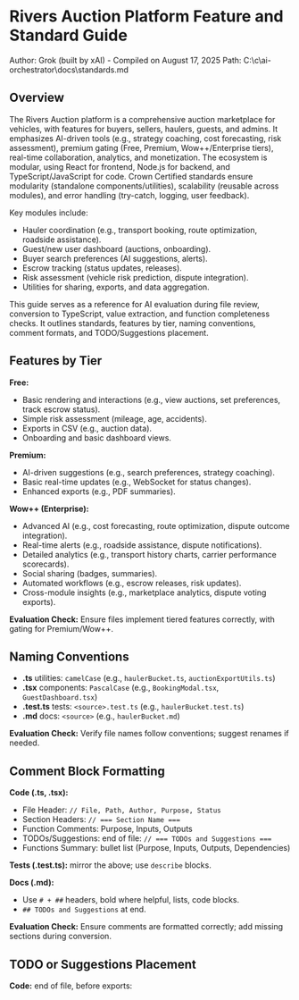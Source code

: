 # Rivers Auction Platform Feature and Standard Guide
Author: Grok (built by xAI) - Compiled on August 17, 2025
Path: C:\c\ai-orchestrator\docs\standards.md

## Overview
The Rivers Auction platform is a comprehensive auction marketplace for vehicles, with features for buyers, sellers, haulers, guests, and admins. It emphasizes AI-driven tools (e.g., strategy coaching, cost forecasting, risk assessment), premium gating (Free, Premium, Wow++/Enterprise tiers), real-time collaboration, analytics, and monetization. The ecosystem is modular, using React for frontend, Node.js for backend, and TypeScript/JavaScript for code. Crown Certified standards ensure modularity (standalone components/utilities), scalability (reusable across modules), and error handling (try-catch, logging, user feedback).

Key modules include:
- Hauler coordination (e.g., transport booking, route optimization, roadside assistance).
- Guest/new user dashboard (auctions, onboarding).
- Buyer search preferences (AI suggestions, alerts).
- Escrow tracking (status updates, releases).
- Risk assessment (vehicle risk prediction, dispute integration).
- Utilities for sharing, exports, and data aggregation.

This guide serves as a reference for AI evaluation during file review, conversion to TypeScript, value extraction, and function completeness checks. It outlines standards, features by tier, naming conventions, comment formats, and TODO/Suggestions placement.

## Features by Tier
**Free:**
- Basic rendering and interactions (e.g., view auctions, set preferences, track escrow status).
- Simple risk assessment (mileage, age, accidents).
- Exports in CSV (e.g., auction data).
- Onboarding and basic dashboard views.

**Premium:**
- AI-driven suggestions (e.g., search preferences, strategy coaching).
- Basic real-time updates (e.g., WebSocket for status changes).
- Enhanced exports (e.g., PDF summaries).

**Wow++ (Enterprise):**
- Advanced AI (e.g., cost forecasting, route optimization, dispute outcome integration).
- Real-time alerts (e.g., roadside assistance, dispute notifications).
- Detailed analytics (e.g., transport history charts, carrier performance scorecards).
- Social sharing (badges, summaries).
- Automated workflows (e.g., escrow releases, risk updates).
- Cross-module insights (e.g., marketplace analytics, dispute voting exports).

**Evaluation Check:** Ensure files implement tiered features correctly, with gating for Premium/Wow++.

## Naming Conventions
- **.ts** utilities: `camelCase` (e.g., `haulerBucket.ts`, `auctionExportUtils.ts`)
- **.tsx** components: `PascalCase` (e.g., `BookingModal.tsx`, `GuestDashboard.tsx`)
- **.test.ts** tests: `<source>.test.ts` (e.g., `haulerBucket.test.ts`)
- **.md** docs: `<source>` (e.g., `haulerBucket.md`)

**Evaluation Check:** Verify file names follow conventions; suggest renames if needed.

## Comment Block Formatting
**Code (.ts, .tsx):**
- File Header: `// File, Path, Author, Purpose, Status`
- Section Headers: `// === Section Name ===`
- Function Comments: Purpose, Inputs, Outputs
- TODOs/Suggestions: end of file: `// === TODOs and Suggestions ===`
- Functions Summary: bullet list (Purpose, Inputs, Outputs, Dependencies)

**Tests (.test.ts):** mirror the above; use `describe` blocks.

**Docs (.md):** 
- Use `# + ##` headers, bold where helpful, lists, code blocks.
- `## TODOs and Suggestions` at end.

**Evaluation Check:** Ensure comments are formatted correctly; add missing sections during conversion.

## TODO or Suggestions Placement
**Code:** end of file, before exports:
